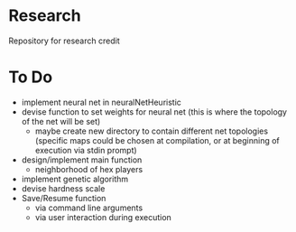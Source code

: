 # Research
Repository for research credit

# To Do
- implement neural net in neuralNetHeuristic
- devise function to set weights for neural net (this is where the topology of the net will be set)
	- maybe create new directory to contain different net topologies (specific maps could be chosen at compilation, or at beginning of execution via stdin prompt)
- design/implement main function
	- neighborhood of hex players
- implement genetic algorithm
- devise hardness scale
- Save/Resume function
   - via command line arguments
   - via user interaction during execution
